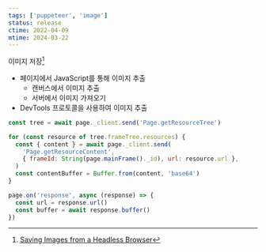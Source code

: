```yaml
---
tags: ['puppeteer', 'image']
status: release
ctime: 2022-04-09
mtime: 2024-03-22
---
```


이미지 저장[^93-1]

- 페이지에서 JavaScript를 통해 이미지 추출
  - 캔버스에서 이미지 추출
  - 서버에서 이미지 가져오기
- DevTools 프로토콜을 사용하여 이미지 추출

[^93-1]: [Saving Images from a Headless Browser](https://intoli.com/blog/saving-images/)

```js
const tree = await page._client.send('Page.getResourceTree')

for (const resource of tree.frameTree.resources) {
  const { content } = await page._client.send(
    'Page.getResourceContent',
    { frameId: String(page.mainFrame()._id), url: resource.url },
  )
  const contentBuffer = Buffer.from(content, 'base64')
}
```

```js
page.on('response', async (response) => {
  const url = response.url()
  const buffer = await response.buffer()
})
```